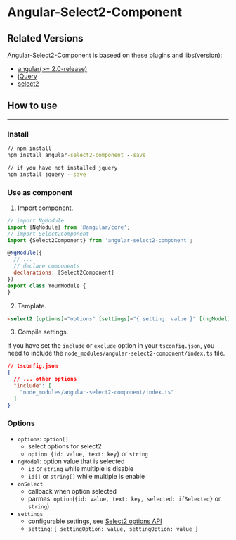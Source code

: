 # Angular-Select2-Component

## Related Versions

Angular-Select2-Component is baseed on these plugins and libs(version):
- [angular(>= 2.0-release)](https://angular.io/)
- [jQuery](https://jquery.com/)
- [select2](https://select2.github.io/)

## How to use
---
### Install
``` cmd
// npm install
npm install angular-select2-component --save

// if you have not installed jquery
npm install jquery --save
```

### Use as component
1. Import component.

``` javascript
// import NgModule
import {NgModule} from '@angular/core';
// import Select2Component
import {Select2Component} from 'angular-select2-component';

@NgModule({
  // ...
  // declare components
  declarations: [Select2Component]
})
export class YourModule {
}
```

2. Template.

``` html
<select2 [options]="options" [settings]="{ setting: value }" [(ngModel)]="optionSelected" (onSelect)="onSelect($event)"></select2>
```

3. Compile settings.

If you have set the `include` or `exclude` option in your `tsconfig.json`, you need to include the `node_modules/angular-select2-component/index.ts` file.

``` json
// tsconfig.json
{
  // ... other options
  "include": [
    "node_modules/angular-select2-component/index.ts"
  ]
}
```

### Options
- `options`: `option[]`
  - select options for select2
  - `option`: `{id: value, text: key}` or `string`
- `ngModel`: option value that is selected
  - `id` or `string` while multiple is disable
  - `id[]` or `string[]` while multiple is enable
- `onSelect`
  - callback when option selected
  - parmas: `option`(`{id: value, text: key, selected: ifSelected}` or `string`)
- `settings`
  - configurable settings, see [Select2 options API](https://select2.org/configuration/options-api)
  - `setting`: `{ settingOption: value, settingOption: value }`